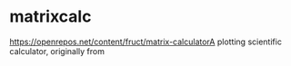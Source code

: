 # matrixcalc
https://openrepos.net/content/fruct/matrix-calculatorA plotting scientific calculator, originally from 
